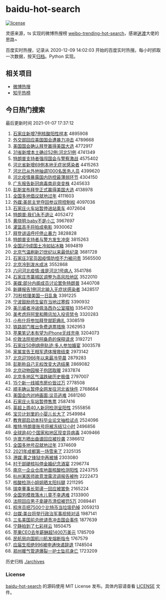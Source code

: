 # baidu-hot-search

[![license](https://img.shields.io/github/license/Arrackisarookie/baidu-hot-search)](https://github.com/Arrackisarookie/baidu-hot-search/blob/master/LICENSE)

灵感来源，ts 实现的微博热搜榜 [weibo-trending-hot-search](https://github.com/justjavac/weibo-trending-hot-search)，感谢[迷渡](https://github.com/justjavac)大佬的思路~

百度实时热搜，记录从 2020-12-09 14:02:03 开始的百度实时热搜。每小时抓取一次数据，按天[归档](./archives)。Python 实现。

## 相关项目
+ [微博热搜](https://github.com/Arrackisarookie/weibo-hot-search)
+ [知乎热榜](https://github.com/Arrackisarookie/zhihu-top-search)

## 今日热门搜索

<!-- Rank Begin -->

最后更新时间 2021-01-07 17:37:12

1. [石家庄新增7例核酸阳性样本](http://www.baidu.com/baidu?cl=3&tn=SE_baiduhomet8_jmjb7mjw&rsv_dl=fyb_top&fr=top1000&wd=%CA%AF%BC%D2%D7%AF%D0%C2%D4%F67%C0%FD%BA%CB%CB%E1%D1%F4%D0%D4%D1%F9%B1%BE) 4895908
1. [外交部回应美国国会遭暴力冲击](http://www.baidu.com/baidu?cl=3&tn=SE_baiduhomet8_jmjb7mjw&rsv_dl=fyb_top&fr=top1000&wd=%CD%E2%BD%BB%B2%BF%BB%D8%D3%A6%C3%C0%B9%FA%B9%FA%BB%E1%D4%E2%B1%A9%C1%A6%B3%E5%BB%F7) 4789668
1. [美国国会确认拜登赢得美国大选](http://www.baidu.com/baidu?cl=3&tn=SE_baiduhomet8_jmjb7mjw&rsv_dl=fyb_top&fr=top1000&wd=%C3%C0%B9%FA%B9%FA%BB%E1%C8%B7%C8%CF%B0%DD%B5%C7%D3%AE%B5%C3%C3%C0%B9%FA%B4%F3%D1%A1) 4772917
1. [31省新增本土确诊52例:河北51例](http://www.baidu.com/baidu?cl=3&tn=SE_baiduhomet8_jmjb7mjw&rsv_dl=fyb_top&fr=top1000&wd=31%CA%A1%D0%C2%D4%F6%B1%BE%CD%C1%C8%B7%D5%EF52%C0%FD%3A%BA%D3%B1%B151%C0%FD) 4741349
1. [特朗普支持者强闯国会与警察激战](http://www.baidu.com/baidu?cl=3&tn=SE_baiduhomet8_jmjb7mjw&rsv_dl=fyb_top&fr=top1000&wd=%CC%D8%C0%CA%C6%D5%D6%A7%B3%D6%D5%DF%C7%BF%B4%B3%B9%FA%BB%E1%D3%EB%BE%AF%B2%EC%BC%A4%D5%BD) 4575402
1. [河北省新增69例本地无症状感染者](http://www.baidu.com/baidu?cl=3&tn=SE_baiduhomet8_jmjb7mjw&rsv_dl=fyb_top&fr=top1000&wd=%BA%D3%B1%B1%CA%A1%D0%C2%D4%F669%C0%FD%B1%BE%B5%D8%CE%DE%D6%A2%D7%B4%B8%D0%C8%BE%D5%DF) 4415263
1. [河北已从外地抽调1000名医务人员](http://www.baidu.com/baidu?cl=3&tn=SE_baiduhomet8_jmjb7mjw&rsv_dl=fyb_top&fr=top1000&wd=%BA%D3%B1%B1%D2%D1%B4%D3%CD%E2%B5%D8%B3%E9%B5%F71000%C3%FB%D2%BD%CE%F1%C8%CB%D4%B1) 4399620
1. [河北疫情暴露国内防控最薄弱环节](http://www.baidu.com/baidu?cl=3&tn=SE_baiduhomet8_jmjb7mjw&rsv_dl=fyb_top&fr=top1000&wd=%BA%D3%B1%B1%D2%DF%C7%E9%B1%A9%C2%B6%B9%FA%C4%DA%B7%C0%BF%D8%D7%EE%B1%A1%C8%F5%BB%B7%BD%DA) 4304150
1. [广东报告新冠病毒南非突变株](http://www.baidu.com/baidu?cl=3&tn=SE_baiduhomet8_jmjb7mjw&rsv_dl=fyb_top&fr=top1000&wd=%B9%E3%B6%AB%B1%A8%B8%E6%D0%C2%B9%DA%B2%A1%B6%BE%C4%CF%B7%C7%CD%BB%B1%E4%D6%EA) 4245633
1. [彭斯宣布拜登正式赢得美国大选](http://www.baidu.com/baidu?cl=3&tn=SE_baiduhomet8_jmjb7mjw&rsv_dl=fyb_top&fr=top1000&wd=%C5%ED%CB%B9%D0%FB%B2%BC%B0%DD%B5%C7%D5%FD%CA%BD%D3%AE%B5%C3%C3%C0%B9%FA%B4%F3%D1%A1) 4138978
1. [全国多地倡议就地过年](http://www.baidu.com/baidu?cl=3&tn=SE_baiduhomet8_jmjb7mjw&rsv_dl=fyb_top&fr=top1000&wd=%C8%AB%B9%FA%B6%E0%B5%D8%B3%AB%D2%E9%BE%CD%B5%D8%B9%FD%C4%EA) 4111603
1. [外媒:美民主党夺回参议院控制权](http://www.baidu.com/baidu?cl=3&tn=SE_baiduhomet8_jmjb7mjw&rsv_dl=fyb_top&fr=top1000&wd=%CD%E2%C3%BD%3A%C3%C0%C3%F1%D6%F7%B5%B3%B6%E1%BB%D8%B2%CE%D2%E9%D4%BA%BF%D8%D6%C6%C8%A8) 4097036
1. [石家庄火车站暂停进站乘车](http://www.baidu.com/baidu?cl=3&tn=SE_baiduhomet8_jmjb7mjw&rsv_dl=fyb_top&fr=top1000&wd=%CA%AF%BC%D2%D7%AF%BB%F0%B3%B5%D5%BE%D4%DD%CD%A3%BD%F8%D5%BE%B3%CB%B3%B5) 4072604
1. [特朗普:我们永不退让](http://www.baidu.com/baidu?cl=3&tn=SE_baiduhomet8_jmjb7mjw&rsv_dl=fyb_top&fr=top1000&wd=%CC%D8%C0%CA%C6%D5%3A%CE%D2%C3%C7%D3%C0%B2%BB%CD%CB%C8%C3) 4052472
1. [黄晓明:baby不是小三](http://www.baidu.com/baidu?cl=3&tn=SE_baiduhomet8_jmjb7mjw&rsv_dl=fyb_top&fr=top1000&wd=%BB%C6%CF%FE%C3%F7%3Ababy%B2%BB%CA%C7%D0%A1%C8%FD) 3967697
1. [灌篮高手将拍成电影](http://www.baidu.com/baidu?cl=3&tn=SE_baiduhomet8_jmjb7mjw&rsv_dl=fyb_top&fr=top1000&wd=%B9%E0%C0%BA%B8%DF%CA%D6%BD%AB%C5%C4%B3%C9%B5%E7%D3%B0) 3930062
1. [拜登讲话呼吁停止暴力](http://www.baidu.com/baidu?cl=3&tn=SE_baiduhomet8_jmjb7mjw&rsv_dl=fyb_top&fr=top1000&wd=%B0%DD%B5%C7%BD%B2%BB%B0%BA%F4%D3%F5%CD%A3%D6%B9%B1%A9%C1%A6) 3828828
1. [特朗普支持者与警方发生冲突](http://www.baidu.com/baidu?cl=3&tn=SE_baiduhomet8_jmjb7mjw&rsv_dl=fyb_top&fr=top1000&wd=%CC%D8%C0%CA%C6%D5%D6%A7%B3%D6%D5%DF%D3%EB%BE%AF%B7%BD%B7%A2%C9%FA%B3%E5%CD%BB) 3815263
1. [全国近9成国土冷如钻冰箱](http://www.baidu.com/baidu?cl=3&tn=SE_baiduhomet8_jmjb7mjw&rsv_dl=fyb_top&fr=top1000&wd=%C8%AB%B9%FA%BD%FC9%B3%C9%B9%FA%CD%C1%C0%E4%C8%E7%D7%EA%B1%F9%CF%E4) 3694819
1. [北京气温刷新21世纪以来最低纪录](http://www.baidu.com/baidu?cl=3&tn=SE_baiduhomet8_jmjb7mjw&rsv_dl=fyb_top&fr=top1000&wd=%B1%B1%BE%A9%C6%F8%CE%C2%CB%A2%D0%C221%CA%C0%BC%CD%D2%D4%C0%B4%D7%EE%B5%CD%BC%CD%C2%BC) 3681728
1. [石家庄3官员因疫情防控不力被问责](http://www.baidu.com/baidu?cl=3&tn=SE_baiduhomet8_jmjb7mjw&rsv_dl=fyb_top&fr=top1000&wd=%CA%AF%BC%D2%D7%AF3%B9%D9%D4%B1%D2%F2%D2%DF%C7%E9%B7%C0%BF%D8%B2%BB%C1%A6%B1%BB%CE%CA%D4%F0) 3565500
1. [北京冷到泼水成冰](http://www.baidu.com/baidu?cl=3&tn=SE_baiduhomet8_jmjb7mjw&rsv_dl=fyb_top&fr=top1000&wd=%B1%B1%BE%A9%C0%E4%B5%BD%C6%C3%CB%AE%B3%C9%B1%F9) 3552868
1. [六问河北疫情:谁是河北1号病人](http://www.baidu.com/baidu?cl=3&tn=SE_baiduhomet8_jmjb7mjw&rsv_dl=fyb_top&fr=top1000&wd=%C1%F9%CE%CA%BA%D3%B1%B1%D2%DF%C7%E9%3A%CB%AD%CA%C7%BA%D3%B1%B11%BA%C5%B2%A1%C8%CB) 3541786
1. [石家庄市藁城区调整为高风险地区](http://www.baidu.com/baidu?cl=3&tn=SE_baiduhomet8_jmjb7mjw&rsv_dl=fyb_top&fr=top1000&wd=%CA%AF%BC%D2%D7%AF%CA%D0%DE%BB%B3%C7%C7%F8%B5%F7%D5%FB%CE%AA%B8%DF%B7%E7%CF%D5%B5%D8%C7%F8) 3522010
1. [美媒:部分内阁成员讨论罢免特朗普](http://www.baidu.com/baidu?cl=3&tn=SE_baiduhomet8_jmjb7mjw&rsv_dl=fyb_top&fr=top1000&wd=%C3%C0%C3%BD%3A%B2%BF%B7%D6%C4%DA%B8%F3%B3%C9%D4%B1%CC%D6%C2%DB%B0%D5%C3%E2%CC%D8%C0%CA%C6%D5) 3440708
1. [新疆报告1例河北输入无症状感染者](http://www.baidu.com/baidu?cl=3&tn=SE_baiduhomet8_jmjb7mjw&rsv_dl=fyb_top&fr=top1000&wd=%D0%C2%BD%AE%B1%A8%B8%E61%C0%FD%BA%D3%B1%B1%CA%E4%C8%EB%CE%DE%D6%A2%D7%B4%B8%D0%C8%BE%D5%DF) 3428517
1. [70秒梳理美国一日乱象](http://www.baidu.com/baidu?cl=3&tn=SE_baiduhomet8_jmjb7mjw&rsv_dl=fyb_top&fr=top1000&wd=70%C3%EB%CA%E1%C0%ED%C3%C0%B9%FA%D2%BB%C8%D5%C2%D2%CF%F3) 3391225
1. [宁波鼓励师生留在当地过寒假](http://www.baidu.com/baidu?cl=3&tn=SE_baiduhomet8_jmjb7mjw&rsv_dl=fyb_top&fr=top1000&wd=%C4%FE%B2%A8%B9%C4%C0%F8%CA%A6%C9%FA%C1%F4%D4%DA%B5%B1%B5%D8%B9%FD%BA%AE%BC%D9) 3390932
1. [美示威者冲进佩洛西办公室摆拍](http://www.baidu.com/baidu?cl=3&tn=SE_baiduhomet8_jmjb7mjw&rsv_dl=fyb_top&fr=top1000&wd=%C3%C0%CA%BE%CD%FE%D5%DF%B3%E5%BD%F8%C5%E5%C2%E5%CE%F7%B0%EC%B9%AB%CA%D2%B0%DA%C5%C4) 3354120
1. [美考虑将阿里和腾讯加入投资禁令](http://www.baidu.com/baidu?cl=3&tn=SE_baiduhomet8_jmjb7mjw&rsv_dl=fyb_top&fr=top1000&wd=%C3%C0%BF%BC%C2%C7%BD%AB%B0%A2%C0%EF%BA%CD%CC%DA%D1%B6%BC%D3%C8%EB%CD%B6%D7%CA%BD%FB%C1%EE) 3320283
1. [小布什将参加拜登就职典礼](http://www.baidu.com/baidu?cl=3&tn=SE_baiduhomet8_jmjb7mjw&rsv_dl=fyb_top&fr=top1000&wd=%D0%A1%B2%BC%CA%B2%BD%AB%B2%CE%BC%D3%B0%DD%B5%C7%BE%CD%D6%B0%B5%E4%C0%F1) 3308519
1. [铁路部门推出免费退票措施](http://www.baidu.com/baidu?cl=3&tn=SE_baiduhomet8_jmjb7mjw&rsv_dl=fyb_top&fr=top1000&wd=%CC%FA%C2%B7%B2%BF%C3%C5%CD%C6%B3%F6%C3%E2%B7%D1%CD%CB%C6%B1%B4%EB%CA%A9) 3262953
1. [苹果笔记本有望为iPhone无线充电](http://www.baidu.com/baidu?cl=3&tn=SE_baiduhomet8_jmjb7mjw&rsv_dl=fyb_top&fr=top1000&wd=%C6%BB%B9%FB%B1%CA%BC%C7%B1%BE%D3%D0%CD%FB%CE%AAiPhone%CE%DE%CF%DF%B3%E4%B5%E7) 3204073
1. [伦敦法院拒绝阿桑奇的保释请求](http://www.baidu.com/baidu?cl=3&tn=SE_baiduhomet8_jmjb7mjw&rsv_dl=fyb_top&fr=top1000&wd=%C2%D7%B6%D8%B7%A8%D4%BA%BE%DC%BE%F8%B0%A2%C9%A3%C6%E6%B5%C4%B1%A3%CA%CD%C7%EB%C7%F3) 3192721
1. [石家庄50例病例轨迹:多人参加婚宴](http://www.baidu.com/baidu?cl=3&tn=SE_baiduhomet8_jmjb7mjw&rsv_dl=fyb_top&fr=top1000&wd=%CA%AF%BC%D2%D7%AF50%C0%FD%B2%A1%C0%FD%B9%EC%BC%A3%3A%B6%E0%C8%CB%B2%CE%BC%D3%BB%E9%D1%E7) 3003578
1. [家属宣告王相军遗体搜救结束](http://www.baidu.com/baidu?cl=3&tn=SE_baiduhomet8_jmjb7mjw&rsv_dl=fyb_top&fr=top1000&wd=%BC%D2%CA%F4%D0%FB%B8%E6%CD%F5%CF%E0%BE%FC%D2%C5%CC%E5%CB%D1%BE%C8%BD%E1%CA%F8) 2973142
1. [北京迎1966年以来最冷早晨](http://www.baidu.com/baidu?cl=3&tn=SE_baiduhomet8_jmjb7mjw&rsv_dl=fyb_top&fr=top1000&wd=%B1%B1%BE%A9%D3%AD1966%C4%EA%D2%D4%C0%B4%D7%EE%C0%E4%D4%E7%B3%BF) 2879283
1. [彭斯称自己无权改变大选结果](http://www.baidu.com/baidu?cl=3&tn=SE_baiduhomet8_jmjb7mjw&rsv_dl=fyb_top&fr=top1000&wd=%C5%ED%CB%B9%B3%C6%D7%D4%BC%BA%CE%DE%C8%A8%B8%C4%B1%E4%B4%F3%D1%A1%BD%E1%B9%FB) 2869082
1. [北京动物园猴子抱团取暖](http://www.baidu.com/baidu?cl=3&tn=SE_baiduhomet8_jmjb7mjw&rsv_dl=fyb_top&fr=top1000&wd=%B1%B1%BE%A9%B6%AF%CE%EF%D4%B0%BA%EF%D7%D3%B1%A7%CD%C5%C8%A1%C5%AF) 2837874
1. [北京多地区气温跌破历史极值](http://www.baidu.com/baidu?cl=3&tn=SE_baiduhomet8_jmjb7mjw&rsv_dl=fyb_top&fr=top1000&wd=%B1%B1%BE%A9%B6%E0%B5%D8%C7%F8%C6%F8%CE%C2%B5%F8%C6%C6%C0%FA%CA%B7%BC%AB%D6%B5) 2797007
1. [15个新一线城市房价皆过万](http://www.baidu.com/baidu?cl=3&tn=SE_baiduhomet8_jmjb7mjw&rsv_dl=fyb_top&fr=top1000&wd=15%B8%F6%D0%C2%D2%BB%CF%DF%B3%C7%CA%D0%B7%BF%BC%DB%BD%D4%B9%FD%CD%F2) 2778508
1. [顺丰确认暂停全网发往河北省快件](http://www.baidu.com/baidu?cl=3&tn=SE_baiduhomet8_jmjb7mjw&rsv_dl=fyb_top&fr=top1000&wd=%CB%B3%B7%E1%C8%B7%C8%CF%D4%DD%CD%A3%C8%AB%CD%F8%B7%A2%CD%F9%BA%D3%B1%B1%CA%A1%BF%EC%BC%FE) 2768664
1. [美国会内对峙画面:议员逃难](http://www.baidu.com/baidu?cl=3&tn=SE_baiduhomet8_jmjb7mjw&rsv_dl=fyb_top&fr=top1000&wd=%C3%C0%B9%FA%BB%E1%C4%DA%B6%D4%D6%C5%BB%AD%C3%E6%3A%D2%E9%D4%B1%CC%D3%C4%D1) 2681260
1. [石家庄火车站暂停售票](http://www.baidu.com/baidu?cl=3&tn=SE_baiduhomet8_jmjb7mjw&rsv_dl=fyb_top&fr=top1000&wd=%CA%AF%BC%D2%D7%AF%BB%F0%B3%B5%D5%BE%D4%DD%CD%A3%CA%DB%C6%B1) 2587416
1. [英超上周40人新冠检测呈阳性](http://www.baidu.com/baidu?cl=3&tn=SE_baiduhomet8_jmjb7mjw&rsv_dl=fyb_top&fr=top1000&wd=%D3%A2%B3%AC%C9%CF%D6%DC40%C8%CB%D0%C2%B9%DA%BC%EC%B2%E2%B3%CA%D1%F4%D0%D4) 2555856
1. [宝贝计划里的小婴儿长大了](http://www.baidu.com/baidu?cl=3&tn=SE_baiduhomet8_jmjb7mjw&rsv_dl=fyb_top&fr=top1000&wd=%B1%A6%B1%B4%BC%C6%BB%AE%C0%EF%B5%C4%D0%A1%D3%A4%B6%F9%B3%A4%B4%F3%C1%CB) 2549984
1. [教育部启动本科毕业论文抽检试点](http://www.baidu.com/baidu?cl=3&tn=SE_baiduhomet8_jmjb7mjw&rsv_dl=fyb_top&fr=top1000&wd=%BD%CC%D3%FD%B2%BF%C6%F4%B6%AF%B1%BE%BF%C6%B1%CF%D2%B5%C2%DB%CE%C4%B3%E9%BC%EC%CA%D4%B5%E3) 2524096
1. [推特:特朗普账号将被冻结12小时](http://www.baidu.com/baidu?cl=3&tn=SE_baiduhomet8_jmjb7mjw&rsv_dl=fyb_top&fr=top1000&wd=%CD%C6%CC%D8%3A%CC%D8%C0%CA%C6%D5%D5%CB%BA%C5%BD%AB%B1%BB%B6%B3%BD%E112%D0%A1%CA%B1) 2496856
1. [全球逾40个国家和地区现变异病毒](http://www.baidu.com/baidu?cl=3&tn=SE_baiduhomet8_jmjb7mjw&rsv_dl=fyb_top&fr=top1000&wd=%C8%AB%C7%F2%D3%E240%B8%F6%B9%FA%BC%D2%BA%CD%B5%D8%C7%F8%CF%D6%B1%E4%D2%EC%B2%A1%B6%BE) 2409466
1. [许嵩方晒出曲谱回应被抄袭](http://www.baidu.com/baidu?cl=3&tn=SE_baiduhomet8_jmjb7mjw&rsv_dl=fyb_top&fr=top1000&wd=%D0%ED%E1%D4%B7%BD%C9%B9%B3%F6%C7%FA%C6%D7%BB%D8%D3%A6%B1%BB%B3%AD%CF%AE) 2386612
1. [全国多地号召就地过年](http://www.baidu.com/baidu?cl=3&tn=SE_baiduhomet8_jmjb7mjw&rsv_dl=fyb_top&fr=top1000&wd=%C8%AB%B9%FA%B6%E0%B5%D8%BA%C5%D5%D9%BE%CD%B5%D8%B9%FD%C4%EA) 2374609
1. [2021年成都第一场雪来了](http://www.baidu.com/baidu?cl=3&tn=SE_baiduhomet8_jmjb7mjw&rsv_dl=fyb_top&fr=top1000&wd=2021%C4%EA%B3%C9%B6%BC%B5%DA%D2%BB%B3%A1%D1%A9%C0%B4%C1%CB) 2325135
1. [港媒:黄之锋狱中再被捕](http://www.baidu.com/baidu?cl=3&tn=SE_baiduhomet8_jmjb7mjw&rsv_dl=fyb_top&fr=top1000&wd=%B8%DB%C3%BD%3A%BB%C6%D6%AE%B7%E6%D3%FC%D6%D0%D4%D9%B1%BB%B2%B6) 2303080
1. [村干部硬核叫停金婚纪念酒宴](http://www.baidu.com/baidu?cl=3&tn=SE_baiduhomet8_jmjb7mjw&rsv_dl=fyb_top&fr=top1000&wd=%B4%E5%B8%C9%B2%BF%D3%B2%BA%CB%BD%D0%CD%A3%BD%F0%BB%E9%BC%CD%C4%EE%BE%C6%D1%E7) 2296774
1. [南京一企业仓库地面核酸检测阳性](http://www.baidu.com/baidu?cl=3&tn=SE_baiduhomet8_jmjb7mjw&rsv_dl=fyb_top&fr=top1000&wd=%C4%CF%BE%A9%D2%BB%C6%F3%D2%B5%B2%D6%BF%E2%B5%D8%C3%E6%BA%CB%CB%E1%BC%EC%B2%E2%D1%F4%D0%D4) 2243755
1. [杭州某医师故意泄露流调报告被拘](http://www.baidu.com/baidu?cl=3&tn=SE_baiduhomet8_jmjb7mjw&rsv_dl=fyb_top&fr=top1000&wd=%BA%BC%D6%DD%C4%B3%D2%BD%CA%A6%B9%CA%D2%E2%D0%B9%C2%B6%C1%F7%B5%F7%B1%A8%B8%E6%B1%BB%BE%D0) 2222473
1. [核酸检测小姐姐晒太阳抖腿](http://www.baidu.com/baidu?cl=3&tn=SE_baiduhomet8_jmjb7mjw&rsv_dl=fyb_top&fr=top1000&wd=%BA%CB%CB%E1%BC%EC%B2%E2%D0%A1%BD%E3%BD%E3%C9%B9%CC%AB%D1%F4%B6%B6%CD%C8) 2211295
1. [瑞幸董事长郭谨一回应被罢免](http://www.baidu.com/baidu?cl=3&tn=SE_baiduhomet8_jmjb7mjw&rsv_dl=fyb_top&fr=top1000&wd=%C8%F0%D0%D2%B6%AD%CA%C2%B3%A4%B9%F9%BD%F7%D2%BB%BB%D8%D3%A6%B1%BB%B0%D5%C3%E2) 2165224
1. [全国劳模救落水儿童不幸遇难](http://www.baidu.com/baidu?cl=3&tn=SE_baiduhomet8_jmjb7mjw&rsv_dl=fyb_top&fr=top1000&wd=%C8%AB%B9%FA%C0%CD%C4%A3%BE%C8%C2%E4%CB%AE%B6%F9%CD%AF%B2%BB%D0%D2%D3%F6%C4%D1) 2133900
1. [法院回应男子拿硬币清偿被罚5万](http://www.baidu.com/baidu?cl=3&tn=SE_baiduhomet8_jmjb7mjw&rsv_dl=fyb_top&fr=top1000&wd=%B7%A8%D4%BA%BB%D8%D3%A6%C4%D0%D7%D3%C4%C3%D3%B2%B1%D2%C7%E5%B3%A5%B1%BB%B7%A35%CD%F2) 2089441
1. [程序员把7500个比特币当垃圾扔掉](http://www.baidu.com/baidu?cl=3&tn=SE_baiduhomet8_jmjb7mjw&rsv_dl=fyb_top&fr=top1000&wd=%B3%CC%D0%F2%D4%B1%B0%D17500%B8%F6%B1%C8%CC%D8%B1%D2%B5%B1%C0%AC%BB%F8%C8%D3%B5%F4) 2059213
1. [台媒:美台将举行政治军事视频对话](http://www.baidu.com/baidu?cl=3&tn=SE_baiduhomet8_jmjb7mjw&rsv_dl=fyb_top&fr=top1000&wd=%CC%A8%C3%BD%3A%C3%C0%CC%A8%BD%AB%BE%D9%D0%D0%D5%FE%D6%CE%BE%FC%CA%C2%CA%D3%C6%B5%B6%D4%BB%B0) 1987141
1. [三名美国前总统谴责冲击国会事件](http://www.baidu.com/baidu?cl=3&tn=SE_baiduhomet8_jmjb7mjw&rsv_dl=fyb_top&fr=top1000&wd=%C8%FD%C3%FB%C3%C0%B9%FA%C7%B0%D7%DC%CD%B3%C7%B4%D4%F0%B3%E5%BB%F7%B9%FA%BB%E1%CA%C2%BC%FE) 1877639
1. [宁静拍到了七彩祥云](http://www.baidu.com/baidu?cl=3&tn=SE_baiduhomet8_jmjb7mjw&rsv_dl=fyb_top&fr=top1000&wd=%C4%FE%BE%B2%C5%C4%B5%BD%C1%CB%C6%DF%B2%CA%CF%E9%D4%C6) 1850475
1. [苹果CEO去年薪酬超1400万美元](http://www.baidu.com/baidu?cl=3&tn=SE_baiduhomet8_jmjb7mjw&rsv_dl=fyb_top&fr=top1000&wd=%C6%BB%B9%FBCEO%C8%A5%C4%EA%D0%BD%B3%EA%B3%AC1400%CD%F2%C3%C0%D4%AA) 1785709
1. [民航局向国航川航发熔断指令](http://www.baidu.com/baidu?cl=3&tn=SE_baiduhomet8_jmjb7mjw&rsv_dl=fyb_top&fr=top1000&wd=%C3%F1%BA%BD%BE%D6%CF%F2%B9%FA%BA%BD%B4%A8%BA%BD%B7%A2%C8%DB%B6%CF%D6%B8%C1%EE) 1767579
1. [应届生拒绝996被申通快递辞退](http://www.baidu.com/baidu?cl=3&tn=SE_baiduhomet8_jmjb7mjw&rsv_dl=fyb_top&fr=top1000&wd=%D3%A6%BD%EC%C9%FA%BE%DC%BE%F8996%B1%BB%C9%EA%CD%A8%BF%EC%B5%DD%B4%C7%CD%CB) 1748504
1. [郑州暖气管道爆裂一护士坠坑身亡](http://www.baidu.com/baidu?cl=3&tn=SE_baiduhomet8_jmjb7mjw&rsv_dl=fyb_top&fr=top1000&wd=%D6%A3%D6%DD%C5%AF%C6%F8%B9%DC%B5%C0%B1%AC%C1%D1%D2%BB%BB%A4%CA%BF%D7%B9%BF%D3%C9%ED%CD%F6) 1723209
<!-- Rank End -->

历史归档 [./archives](./archives)

### License

[baidu-hot-search](https://github.com/Arrackisarookie/baidu-hot-search) 的源码使用 MIT License 发布。具体内容请查看 [LICENSE](./LICENSE) 文件。
